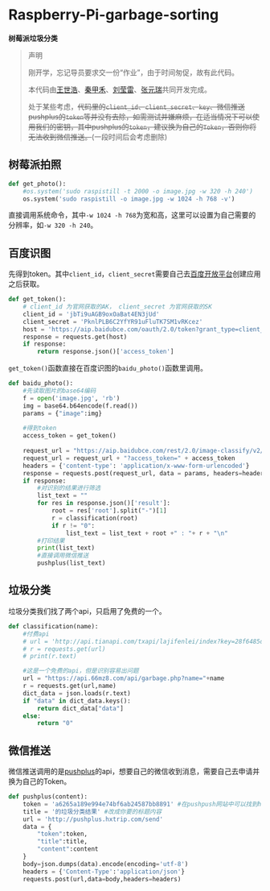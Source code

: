 # Raspberry-Pi-garbage-sorting

**树莓派垃圾分类**

> 声明
>
> 刚开学，忘记导员要求交一份“作业”，由于时间匆促，故有此代码。
>
> 本代码由[王世浩](https://github.com/solywsh)、[秦甲禾](https://github.com/iAyoD)、[刘莹雷](https://github.com/Kristenbeyond)、[张元瑞](https://github.com/xyxszyr)共同开发完成。
>
> 处于某些考虑，~~代码里的`client_id`、`client_secret`、`key`、微信推送pushplus的`token`等并没有去除，如需测试并嫌麻烦，在适当情况下可以使用我们的密钥，其中pushplus的`token`，建议换为自己的`Token`，否则你将无法收到微信推送。~~(一段时间后会考虑删除)

## 树莓派拍照

```python
def get_photo():
    #os.system('sudo raspistill -t 2000 -o image.jpg -w 320 -h 240')
    os.system('sudo raspistill -o image.jpg -w 1024 -h 768 -v')
```

直接调用系统命令，其中`-w 1024 -h 768`为宽和高，这里可以设置为自己需要的分辨率，如`-w 320 -h 240`。

## 百度识图

先得到token。其中`client_id`，`client_secret`需要自己去[百度开放平台](https://console.bce.baidu.com/ai/?_=&fromai=1#/ai/imagerecognition/app/list)创建应用之后获取。

```python
def get_token():
    # client_id 为官网获取的AK， client_secret 为官网获取的SK
    client_id = 'jbTi9uAGB9oxOaBat4EN3jUd'
    client_secret = 'PknlPLB6C2YfYR91uFluTK7SM1vRKcez'
    host = 'https://aip.baidubce.com/oauth/2.0/token?grant_type=client_credentials&client_id='+client_id+'&client_secret='+client_secret
    response = requests.get(host)
    if response:
        return response.json()['access_token']
```

`get_token()`函数直接在百度识图的`baidu_photo()`函数里调用。

```python
def baidu_photo():
    #先读取图片的base64编码
    f = open('image.jpg', 'rb')
    img = base64.b64encode(f.read())
    params = {"image":img}
    
    #得到token
    access_token = get_token()
    
    request_url = "https://aip.baidubce.com/rest/2.0/image-classify/v2/advanced_general"
    request_url = request_url + "?access_token=" + access_token
    headers = {'content-type': 'application/x-www-form-urlencoded'}
    response = requests.post(request_url, data = params, headers=headers)
    if response:
        #对识别的结果进行筛选
        list_text = ""
        for res in response.json()['result']:
            root = res['root'].split("-")[1]
            r = classification(root)
            if r != "0":
                list_text = list_text + root +" : "+ r + "\n"
        #打印结果
        print(list_text)
        #直接调用微信推送
        pushplus(list_text)
```

## 垃圾分类

垃圾分类我们找了两个api，只启用了免费的一个。

```python
def classification(name):
    #付费api
    # url = 'http://api.tianapi.com/txapi/lajifenlei/index?key=28f6485d14221efeeead38fbc6173e34&word='+ name
    # r = requests.get(url)
    # print(r.text)

    #这是一个免费的api，但是识别容易出问题
    url = "https://api.66mz8.com/api/garbage.php?name="+name
    r = requests.get(url,name)
    dict_data = json.loads(r.text)
    if "data" in dict_data.keys():
        return dict_data["data"]
    else:
        return "0"
```

## 微信推送

微信推送调用的是[pushplus](http://pushplus.hxtrip.com/)的api，想要自己的微信收到消息，需要自己去申请并换为自己的Token。

```python
def pushplus(content):
    token = 'a6265a189e994e74bf6ab24587bb8891' #在pushpush网站中可以找到http://pushplus.hxtrip.com/
    title = '的垃圾分类结果' #改成你要的标题内容
    url = 'http://pushplus.hxtrip.com/send'
    data = {
        "token":token,
        "title":title,
        "content":content
    }
    body=json.dumps(data).encode(encoding='utf-8')
    headers = {'Content-Type':'application/json'}
    requests.post(url,data=body,headers=headers)
```



